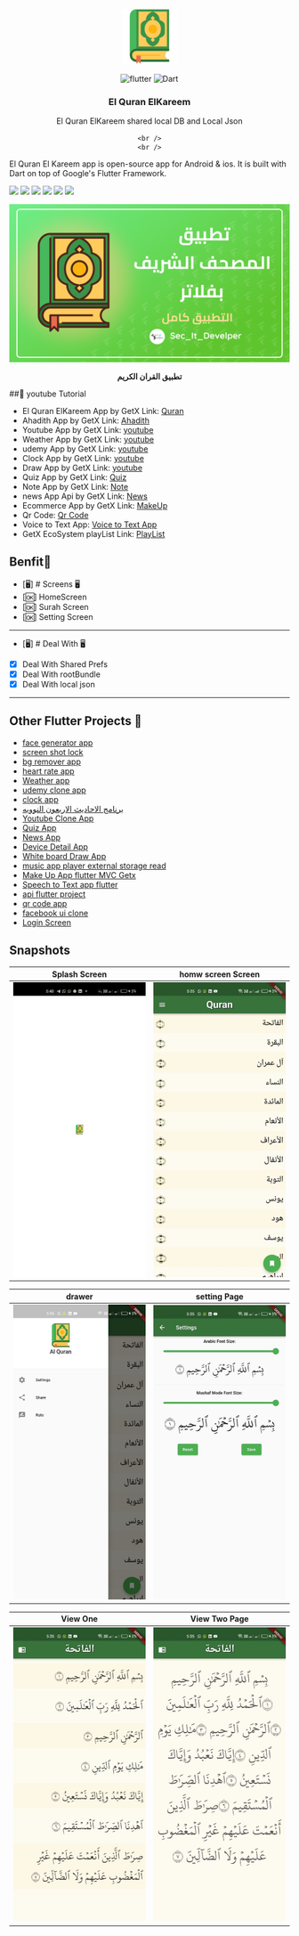 
<br />
<div align="center">
  <a href="https://github.com/itsherifAhmed">
    <img src="assets/quran.png" alt="Logo" width="100" height="100">
  </a>

![flutter](https://img.shields.io/badge/Flutter-Framework-green?logo=flutter)
![Dart](https://img.shields.io/badge/Dart-Language-blue?logo=dart)

<h3 align="center">El Quran ElKareem</h3>

  <p align="center">
    El Quran ElKareem shared local DB and Local Json
    <br />

    <br />
    <br />

  </p>
</div>



El Quran El Kareem app is open-source  app for Android & ios. It is built with Dart on top of Google's Flutter Framework.

<img height="50" src="https://user-images.githubusercontent.com/25181517/192108895-20dc3343-43e3-4a54-a90e-13a4abbc57b9.png"> <img height="50" src="https://user-images.githubusercontent.com/25181517/117269608-b7dcfb80-ae58-11eb-8e66-6cc8753553f0.png"> <img height="50" src="https://user-images.githubusercontent.com/25181517/121406611-a8246b80-c95e-11eb-9b11-b771486377f6.png"> <img height="50" src="https://user-images.githubusercontent.com/25181517/186884150-05e9ff6d-340e-4802-9533-2c3f02363ee3.png"> <img height="50" src="https://user-images.githubusercontent.com/25181517/186884152-ae609cca-8cf1-4175-8d60-1ce1fa078ca2.png"> <img height="50" src="https://user-images.githubusercontent.com/25181517/186884153-99edc188-e4aa-4c84-91b0-e2df260ebc33.png">




<p><img src="snapshot/big.png" /></p>
<p align="center"><b>تطبيق القران الكريم</b></p>


##:rocket: youtube Tutorial

- El Quran ElKareem App by GetX Link: [Quran](https://www.youtube.com/watch?v=Mb10ndQn3yQ&list=PLI36SLicSOmKlHGZRFBl153PHsyAhRF5M)
- Ahadith App by GetX Link: [Ahadith](https://www.youtube.com/watch?v=bHVremPtgNo&t=3668s&ab_channel=SecitDevelopers)
- Youtube App by GetX Link: [youtube](https://www.youtube.com/watch?v=WlEgZKKd_xY&list=PLI36SLicSOmLSQCD1Ccw7gazmeBlcAsAj&index=14)
- Weather App by GetX Link: [youtube](https://www.youtube.com/watch?v=Oo_Wq9YKEc0&list=PLI36SLicSOmLSQCD1Ccw7gazmeBlcAsAj&index=13&ab_channel=SecitDevelopers)
- udemy App by GetX Link: [youtube](https://www.youtube.com/watch?v=nZZ9PsL4z3Q&list=PLI36SLicSOmLSQCD1Ccw7gazmeBlcAsAj&index=12)
- Clock App by GetX Link: [youtube](https://www.youtube.com/watch?v=zfaVN0oZokk&list=PLI36SLicSOmLSQCD1Ccw7gazmeBlcAsAj&index=11)
- Draw App by GetX Link: [youtube](https://www.youtube.com/watch?v=bPLI_o86o1s&list=PLI36SLicSOmLSQCD1Ccw7gazmeBlcAsAj&index=4&ab_channel=SecitDevelopers)
- Quiz App by GetX Link: [Quiz](https://www.youtube.com/watch?v=CasRDoWlPcY&t=899s&ab_channel=SecitDevelopers)
- Note App by GetX Link: [Note](https://www.youtube.com/watch?v=ZrDK3fG4PO0&t=198s&ab_channel=SecitDevelopers)
- news App Api by GetX Link: [News](https://www.youtube.com/watch?v=MFjoIT3RJSc&list=PLI36SLicSOmKQMPwPauvWDARjzrlQyLIo&index=21&ab_channel=SecitDevelopers)
- Ecommerce App by GetX Link: [MakeUp](https://www.youtube.com/watch?v=-bwiujixOpU&list=PLI36SLicSOmKQMPwPauvWDARjzrlQyLIo&index=3&ab_channel=SecitDevelopers)
- Qr Code: [Qr Code](https://www.youtube.com/watch?v=-QCrf5EytSc&list=PLI36SLicSOmLSQCD1Ccw7gazmeBlcAsAj&ab_channel=SecitDevelopers)
- Voice to Text App: [Voice to Text App](https://www.youtube.com/watch?v=dpdnvSI0Dn8&list=PLI36SLicSOmLSQCD1Ccw7gazmeBlcAsAj&index=2&ab_channel=SecitDevelopers)
- GetX EcoSystem playList Link: [PlayList](https://www.youtube.com/watch?v=8Jy4dtQOZMQ&list=PLI36SLicSOmKQMPwPauvWDARjzrlQyLIo&index=1)




## Benfit👻
- [🖥] # Screens 🖥
- [🆗]  HomeScreen
- [🆗] Surah Screen
- [🆗] Setting Screen
--------------------------------
- [🖥] # Deal With 🖥
- [x] Deal With Shared Prefs
- [x] Deal With rootBundle
- [x] Deal With local json 

------------------------------


## Other Flutter Projects 🔐
- [face generator app](https://github.com/itsherifAhmed/face-generator)
- [screen shot lock  ](https://github.com/itsherifAhmed/screen_shot)
- [bg remover app](https://github.com/itsherifAhmed/bg-remover)
- [heart rate app](https://github.com/itsherifAhmed/heart_Rate_App_Camera_And_Flash_Getx)
- [Weather app](https://github.com/itsherifAhmed/Weather_App)
- [udemy clone app](https://github.com/itsherifAhmed/udemy_free_course)
- [clock app](https://github.com/itsherifAhmed/clock-App)
- [برنامج الاحاديث الاربعون النوويه](https://github.com/itsherifAhmed/alnawawiforty)
- [Youtube Clone App](https://github.com/itsherifAhmed/youtube-clone-app-Getx-youtube-Data-api-V3)
- [Quiz App](https://github.com/itsherifAhmed/Quiz-app)
- [News App](https://github.com/itsherifAhmed/NewsApp)
- [Device Detail App](https://github.com/itsherifAhmed/device-detail-app)
- [White board Draw App](https://github.com/itsherifAhmed/draw-app)
- [music app player external storage read](https://github.com/itsherifAhmed/Music-Player-Read-external-Storage-Flutter-app)
- [Make Up App flutter MVC Getx](https://github.com/itsherifAhmed/MakeUp-App)
- [Speech to Text app flutter](https://github.com/itsherifAhmed/Speech-to-text-app)
- [api flutter project](https://github.com/itsherifAhmed/apiFlutter-Project)
- [qr code app](https://github.com/itsherifAhmed/qr-barcode)
- [facebook ui clone](https://github.com/itsherifAhmed/facebook-ui-clone)
- [Login Screen](https://github.com/itsherifAhmed/login-screen)




## Snapshots


| Splash Screen | homw screen Screen                        |
|------|-------------------------------------------|
|<img src="snapshot/splash.jpg" width="400">| <img src="snapshot/home.jpg" width="400"> |


| drawer                                      | setting  Page                                |
|---------------------------------------------|----------------------------------------------|
| <img src="snapshot/drawer.jpg" width="400"> | <img src="snapshot/setting.jpg" width="400"> |


| View One                                     | View Two  Page                               |
|----------------------------------------------|----------------------------------------------|
| <img src="snapshot/viewone.jpg" width="400"> | <img src="snapshot/viewtwo.jpg" width="400"> |



